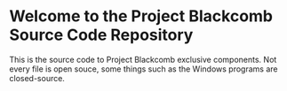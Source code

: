 # Welcome to the Project Blackcomb Source Code Repository
This is the source code to Project Blackcomb exclusive components. Not every file is open souce, some things such as the Windows programs are closed-source.
